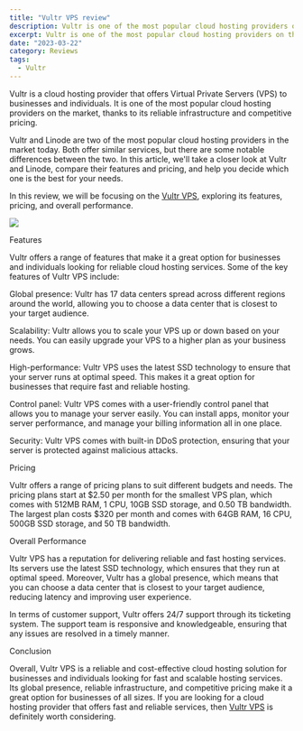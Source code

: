 ```yaml
---
title: "Vultr VPS review"
description: Vultr is one of the most popular cloud hosting providers on the market
excerpt: Vultr is one of the most popular cloud hosting providers on the market
date: "2023-03-22"
category: Reviews
tags:
  - Vultr
---
```


Vultr is a cloud hosting provider that offers Virtual Private Servers (VPS) to businesses and individuals. It is one of the most popular cloud hosting providers on the market, thanks to its reliable infrastructure and competitive pricing.

Vultr and Linode are two of the most popular cloud hosting providers in the market today. Both offer similar services, but there are some notable differences between the two. In this article, we'll take a closer look at Vultr and Linode, compare their features and pricing, and help you decide which one is the best for your needs.

In this review, we will be focusing on the [Vultr VPS](https://www.vultr.com/?ref=9398038), exploring its features, pricing, and overall performance.

[![](https://www.vultr.com/media/logo_onwhite.png)](https://www.vultr.com/?ref=9398038)

Features

Vultr offers a range of features that make it a great option for businesses and individuals looking for reliable cloud hosting services. Some of the key features of Vultr VPS include:

Global presence: Vultr has 17 data centers spread across different regions around the world, allowing you to choose a data center that is closest to your target audience.

Scalability: Vultr allows you to scale your VPS up or down based on your needs. You can easily upgrade your VPS to a higher plan as your business grows.

High-performance: Vultr VPS uses the latest SSD technology to ensure that your server runs at optimal speed. This makes it a great option for businesses that require fast and reliable hosting.

Control panel: Vultr VPS comes with a user-friendly control panel that allows you to manage your server easily. You can install apps, monitor your server performance, and manage your billing information all in one place.

Security: Vultr VPS comes with built-in DDoS protection, ensuring that your server is protected against malicious attacks.

Pricing

Vultr offers a range of pricing plans to suit different budgets and needs. The pricing plans start at $2.50 per month for the smallest VPS plan, which comes with 512MB RAM, 1 CPU, 10GB SSD storage, and 0.50 TB bandwidth. The largest plan costs $320 per month and comes with 64GB RAM, 16 CPU, 500GB SSD storage, and 50 TB bandwidth.

Overall Performance

Vultr VPS has a reputation for delivering reliable and fast hosting services. Its servers use the latest SSD technology, which ensures that they run at optimal speed. Moreover, Vultr has a global presence, which means that you can choose a data center that is closest to your target audience, reducing latency and improving user experience.

In terms of customer support, Vultr offers 24/7 support through its ticketing system. The support team is responsive and knowledgeable, ensuring that any issues are resolved in a timely manner.

Conclusion

Overall, Vultr VPS is a reliable and cost-effective cloud hosting solution for businesses and individuals looking for fast and scalable hosting services. Its global presence, reliable infrastructure, and competitive pricing make it a great option for businesses of all sizes. If you are looking for a cloud hosting provider that offers fast and reliable services, then [Vultr VPS](https://www.vultr.com/?ref=9398038) is definitely worth considering.

